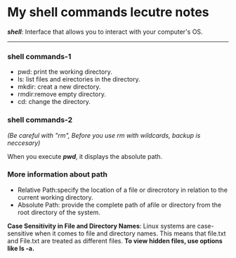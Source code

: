 # **My shell commands lecutre notes**
***shell***: Interface that allows you to interact with your computer's OS.

---
### **shell commands-1**
- pwd:  print the working directory.
- ls:  list files and eirectories in the directory.
- mkdir: creat a new directory.
- rmdir:remove empty directory.
- cd: change the directory.

### **shell commands-2**
*(Be careful with "rm", Before you use rm with wildcards, backup is neccesary)*

When you execute ***pwd***, it displays the absolute path.

### More information about path
- Relative Path:specify the location of a file or direcrotory in relation to the current working directory.
- Absolute Path: provide the complete path of afile or directory from the root directory of the system.

**Case Sensitivity in File and Directory Names**: 
Linux systems are case-sensitive when it comes to file and directory names. This means that file.txt and File.txt are treated as different files.
**To view hidden files, use options like ls -a.**